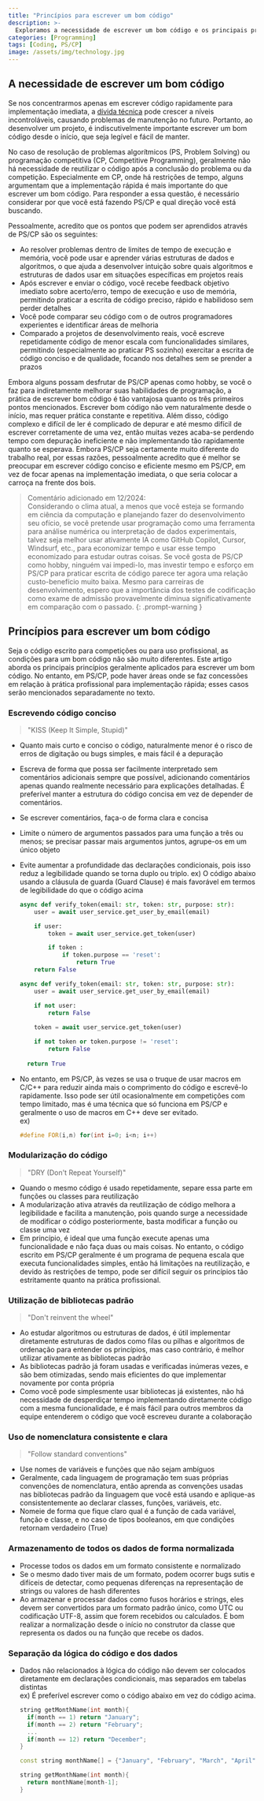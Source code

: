 ```yaml
---
title: "Princípios para escrever um bom código"
description: >-
  Exploramos a necessidade de escrever um bom código e os principais princípios geralmente aplicados para criar um código de qualidade.
categories: [Programming]
tags: [Coding, PS/CP]
image: /assets/img/technology.jpg
---
```

## A necessidade de escrever um bom código
Se nos concentrarmos apenas em escrever código rapidamente para implementação imediata, a [dívida técnica](/posts/Technical-debt/) pode crescer a níveis incontroláveis, causando problemas de manutenção no futuro. Portanto, ao desenvolver um projeto, é indiscutivelmente importante escrever um bom código desde o início, que seja legível e fácil de manter.

No caso de resolução de problemas algorítmicos (PS, Problem Solving) ou programação competitiva (CP, Competitive Programming), geralmente não há necessidade de reutilizar o código após a conclusão do problema ou da competição. Especialmente em CP, onde há restrições de tempo, alguns argumentam que a implementação rápida é mais importante do que escrever um bom código. Para responder a essa questão, é necessário considerar por que você está fazendo PS/CP e qual direção você está buscando.

Pessoalmente, acredito que os pontos que podem ser aprendidos através de PS/CP são os seguintes:
- Ao resolver problemas dentro de limites de tempo de execução e memória, você pode usar e aprender várias estruturas de dados e algoritmos, o que ajuda a desenvolver intuição sobre quais algoritmos e estruturas de dados usar em situações específicas em projetos reais
- Após escrever e enviar o código, você recebe feedback objetivo imediato sobre acerto/erro, tempo de execução e uso de memória, permitindo praticar a escrita de código preciso, rápido e habilidoso sem perder detalhes
- Você pode comparar seu código com o de outros programadores experientes e identificar áreas de melhoria
- Comparado a projetos de desenvolvimento reais, você escreve repetidamente código de menor escala com funcionalidades similares, permitindo (especialmente ao praticar PS sozinho) exercitar a escrita de código conciso e de qualidade, focando nos detalhes sem se prender a prazos

Embora alguns possam desfrutar de PS/CP apenas como hobby, se você o faz para indiretamente melhorar suas habilidades de programação, a prática de escrever bom código é tão vantajosa quanto os três primeiros pontos mencionados. Escrever bom código não vem naturalmente desde o início, mas requer prática constante e repetitiva. Além disso, código complexo e difícil de ler é complicado de depurar e até mesmo difícil de escrever corretamente de uma vez, então muitas vezes acaba-se perdendo tempo com depuração ineficiente e não implementando tão rapidamente quanto se esperava. Embora PS/CP seja certamente muito diferente do trabalho real, por essas razões, pessoalmente acredito que é melhor se preocupar em escrever código conciso e eficiente mesmo em PS/CP, em vez de focar apenas na implementação imediata, o que seria colocar a carroça na frente dos bois.

> Comentário adicionado em 12/2024:  
> Considerando o clima atual, a menos que você esteja se formando em ciência da computação e planejando fazer do desenvolvimento seu ofício, se você pretende usar programação como uma ferramenta para análise numérica ou interpretação de dados experimentais, talvez seja melhor usar ativamente IA como GitHub Copilot, Cursor, Windsurf, etc., para economizar tempo e usar esse tempo economizado para estudar outras coisas. Se você gosta de PS/CP como hobby, ninguém vai impedi-lo, mas investir tempo e esforço em PS/CP para praticar escrita de código parece ter agora uma relação custo-benefício muito baixa. Mesmo para carreiras de desenvolvimento, espero que a importância dos testes de codificação como exame de admissão provavelmente diminua significativamente em comparação com o passado.
{: .prompt-warning }

## Princípios para escrever um bom código
Seja o código escrito para competições ou para uso profissional, as condições para um bom código não são muito diferentes. Este artigo aborda os principais princípios geralmente aplicados para escrever um bom código. No entanto, em PS/CP, pode haver áreas onde se faz concessões em relação à prática profissional para implementação rápida; esses casos serão mencionados separadamente no texto.

### Escrevendo código conciso
> "KISS (Keep It Simple, Stupid)"

- Quanto mais curto e conciso o código, naturalmente menor é o risco de erros de digitação ou bugs simples, e mais fácil é a depuração
- Escreva de forma que possa ser facilmente interpretado sem comentários adicionais sempre que possível, adicionando comentários apenas quando realmente necessário para explicações detalhadas. É preferível manter a estrutura do código concisa em vez de depender de comentários.
- Se escrever comentários, faça-o de forma clara e concisa
- Limite o número de argumentos passados para uma função a três ou menos; se precisar passar mais argumentos juntos, agrupe-os em um único objeto
- Evite aumentar a profundidade das declarações condicionais, pois isso reduz a legibilidade quando se torna duplo ou triplo. 
  ex) O código abaixo usando a cláusula de guarda (Guard Clause) é mais favorável em termos de legibilidade do que o código acima  

  ```python
  async def verify_token(email: str, token: str, purpose: str):
      user = await user_service.get_user_by_email(email)
  
      if user:
          token = await user_service.get_token(user)
  
          if token :
              if token.purpose == 'reset':
                  return True
      return False
  ```
  ```python
  async def verify_token(email: str, token: str, purpose: str):
      user = await user_service.get_user_by_email(email)
  
      if not user:
          return False
    
      token = await user_service.get_token(user)
  
      if not token or token.purpose != 'reset':
          return False
    
    return True
  ```
- No entanto, em PS/CP, às vezes se usa o truque de usar macros em C/C++ para reduzir ainda mais o comprimento do código e escrevê-lo rapidamente. Isso pode ser útil ocasionalmente em competições com tempo limitado, mas é uma técnica que só funciona em PS/CP e geralmente o uso de macros em C++ deve ser evitado.  
  ex)  

  ```c++
  #define FOR(i,n) for(int i=0; i<n; i++)
  ```

### Modularização do código
> "DRY (Don't Repeat Yourself)"

- Quando o mesmo código é usado repetidamente, separe essa parte em funções ou classes para reutilização
- A modularização ativa através da reutilização de código melhora a legibilidade e facilita a manutenção, pois quando surge a necessidade de modificar o código posteriormente, basta modificar a função ou classe uma vez
- Em princípio, é ideal que uma função execute apenas uma funcionalidade e não faça duas ou mais coisas. No entanto, o código escrito em PS/CP geralmente é um programa de pequena escala que executa funcionalidades simples, então há limitações na reutilização, e devido às restrições de tempo, pode ser difícil seguir os princípios tão estritamente quanto na prática profissional.

### Utilização de bibliotecas padrão
> "Don't reinvent the wheel"

- Ao estudar algoritmos ou estruturas de dados, é útil implementar diretamente estruturas de dados como filas ou pilhas e algoritmos de ordenação para entender os princípios, mas caso contrário, é melhor utilizar ativamente as bibliotecas padrão
- As bibliotecas padrão já foram usadas e verificadas inúmeras vezes, e são bem otimizadas, sendo mais eficientes do que implementar novamente por conta própria
- Como você pode simplesmente usar bibliotecas já existentes, não há necessidade de desperdiçar tempo implementando diretamente código com a mesma funcionalidade, e é mais fácil para outros membros da equipe entenderem o código que você escreveu durante a colaboração

### Uso de nomenclatura consistente e clara
> "Follow standard conventions"

- Use nomes de variáveis e funções que não sejam ambíguos
- Geralmente, cada linguagem de programação tem suas próprias convenções de nomenclatura, então aprenda as convenções usadas nas bibliotecas padrão da linguagem que você está usando e aplique-as consistentemente ao declarar classes, funções, variáveis, etc.
- Nomeie de forma que fique claro qual é a função de cada variável, função e classe, e no caso de tipos booleanos, em que condições retornam verdadeiro (True)

### Armazenamento de todos os dados de forma normalizada
- Processe todos os dados em um formato consistente e normalizado
- Se o mesmo dado tiver mais de um formato, podem ocorrer bugs sutis e difíceis de detectar, como pequenas diferenças na representação de strings ou valores de hash diferentes
- Ao armazenar e processar dados como fusos horários e strings, eles devem ser convertidos para um formato padrão único, como UTC ou codificação UTF-8, assim que forem recebidos ou calculados. É bom realizar a normalização desde o início no construtor da classe que representa os dados ou na função que recebe os dados.

### Separação da lógica do código e dos dados
- Dados não relacionados à lógica do código não devem ser colocados diretamente em declarações condicionais, mas separados em tabelas distintas  
  ex) É preferível escrever como o código abaixo em vez do código acima.

  ```c++
  string getMonthName(int month){
    if(month == 1) return "January";
    if(month == 2) return "February";
    ...
    if(month == 12) return "December";
  }
  ```
  ```c++
  const string monthName[] = {"January", "February", "March", "April", "May", "June", "July", "August", "September", "October", "November", "December"};

  string getMonthName(int month){
    return monthName[month-1];
  }
  ```
